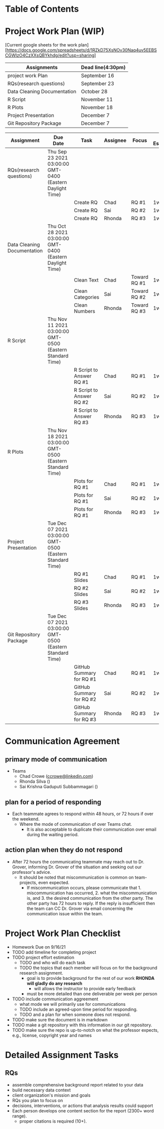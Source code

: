 
# Table of Contents

# Project Work Plan (WIP)

[Current google sheets for the work plan][https://docs.google.com/spreadsheets/d/1RZkD75XsNOv30Naq4uv5EEBSCGWIzO4CzXXsQBYkhdg/edit?usp=sharing]

|**Assignments**| **Dead line(4:30pm)**|
| ------------- | ------------- |
|project work Plan	|	September 16|
|RQs(research questions) |	September 23|
|Data Cleaning Documentation | October 28|
|R Script	|	November 11|
|R Plots	|	November 18|
|Project Presentation| December 7|
|Git Repository Package	|	December 7|

| Assignment | Due Date | Task | Assignee | Focus | Effort Estimation |
| --- | --- | --- | --- | --- | --- |
| RQs(research questions) | Thu Sep 23 2021 03:00:00 GMT-0400 (Eastern Daylight Time) |  |  |  |  |
|  |  | Create RQ | Chad | RQ #1 | 1w |
|  |  | Create RQ | Sai | RQ #2 | 1w |
|  |  | Create RQ | Rhonda | RQ #3 | 1w |
| Data Cleaning Documentation | Thu Oct 28 2021 03:00:00 GMT-0400 (Eastern Daylight Time) |  |  |  |  |
|  |  | Clean Text | Chad | Toward RQ #1 | 1w |
|  |  | Clean Categories | Sai | Toward RQ #2 | 1w |
|  |  | Clean Numbers | Rhonda | Toward RQ #3 | 1w |
| R Script | Thu Nov 11 2021 03:00:00 GMT-0500 (Eastern Standard Time) |  |  |  |  |
|  |  | R Script to Answer RQ #1 | Chad | RQ #1 | 1w |
|  |  | R Script to Answer RQ #2 | Sai | RQ #2 | 1w |
|  |  | R Script to Answer RQ #3 | Rhonda | RQ #3 | 1w |
| R Plots | Thu Nov 18 2021 03:00:00 GMT-0500 (Eastern Standard Time) |  |  |  |  |
|  |  | Plots for RQ #1 | Chad | RQ #1 | 1w |
|  |  | Plots for RQ #1 | Sai | RQ #2 | 1w |
|  |  | Plots for RQ #1 | Rhonda | RQ #3 | 1w |
| Project Presentation | Tue Dec 07 2021 03:00:00 GMT-0500 (Eastern Standard Time) |  |  |  |  |
|  |  | RQ #1 Slides | Chad | RQ #1 | 1w |
|  |  | RQ #2 Slides | Sai | RQ #2 | 1w |
|  |  | RQ #3 Slides | Rhonda | RQ #3 | 1w |
| Git Repository Package | Tue Dec 07 2021 03:00:00 GMT-0500 (Eastern Standard Time) |  |  |  |  |
|  |  | GitHub Summary for RQ #1 | Chad | RQ #1 | 1w |
|  |  | GitHub Summary for RQ #2 | Sai | RQ #2 | 1w |
|  |  | GitHub Summary for RQ #3 | Rhonda | RQ #3 | 1w |


# Communication Agreement

## primary mode of communication
- Teams
  - Chad Crowe (ccrowe@linkedin.com)
  - Rhonda Silva ()
  - Sai Krishna Gaduputi Subbammagari ()

## plan for a period of responding
- Each teammate agrees to respond within 48 hours, or 72 hours if over the weekend.
  - Where the mode of communication of over Teams chat.
    - It is also acceptable to duplicate their communication over email during the waiting period.

## action plan when they do not respond
- After 72 hours the communicating teammate may reach out to Dr. Grover, informing Dr. Grover of the situation and seeking out our professor's advice.
  - It should be noted that miscommunication is common on team-projects, even expected.
    - If miscommunication occurs, please communicate that 1. miscommunication has occurred, 2. what the miscommunication is, and 3. the desired communication from the other party. The other party has 72 hours to reply. If the reply is insufficient then the team can CC Dr. Grover via email concerning the communication issue within the team.

# Project Work Plan Checklist

-   Homework Due on 9/16/21
-   TODO add timeline for completing project
-   TODO project effort estimation
    -   TODO and who will do each task
    -   TODO the topics that each member will focus on for the background research assignment.
        -   goal is to provide background for the rest of our work **RHONDA will gladly do any research**
            -   will allows the instructor to provide early feedback
        -   must be more detailed than one deliverable per week per person
-   TODO include communication aggreement
    -   what mode we will primarily use for communications
    -   TODO include an agreed-upon time period for responding.
    -   TODO and a plan for when someone does not respond.
-   TODO make sure the document is in markdown
-   TODO make a git repository with this information in our git repository.
-   TODO make sure the repo is up-to-notch on what the professor expects, e.g., license, copyright year and names

# Detailed Assignment Tasks

## RQs
- assemble comprehensive background report related to your data
- build necessary data context
- client organization's mission and goals
- RQs you plan to focus on
- decisions, interventions, or actions that analysis results could support
- Each person develops one content section for the report (2300+ word range).
  - proper citations is required (10+).           

